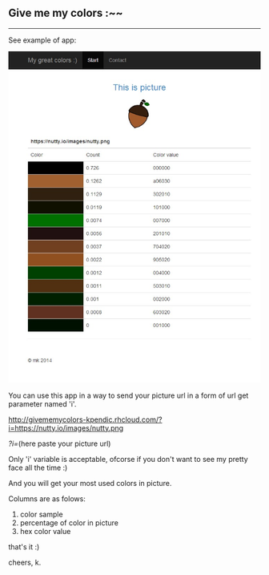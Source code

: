 ## Give me my colors :~~

------

See example of app:

![Alt text](https://raw.githubusercontent.com/mkdizajn/my-colors/master/ja.jpeg "My picture")

You can use this app in a way to send your picture url in a form of url get parameter named 'i'.

http://givememycolors-kpendic.rhcloud.com/?i=https://nutty.io/images/nutty.png

_?i=_(here paste your picture url)

Only 'i' variable is acceptable, ofcorse if you don't want to see my pretty face all the time :)

And you will get your most used colors in picture.

Columns are as folows:

1. color sample
2. percentage of color in picture
3. hex color value

that's it :)

cheers, k.
